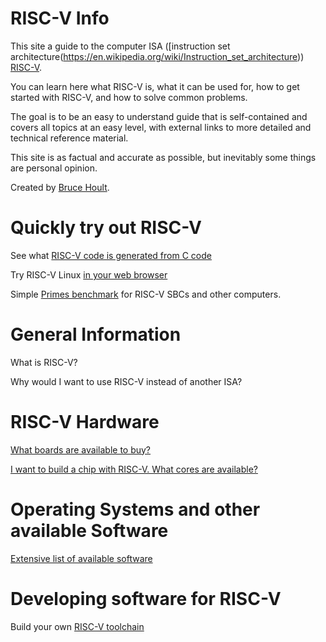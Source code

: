 # RISC-V Info

This site a guide to the computer ISA ([instruction set
architecture(https://en.wikipedia.org/wiki/Instruction_set_architecture))
[RISC-V](https://riscv.org/).

You can learn here what RISC-V is, what it can be used for, how to
get started with RISC-V, and how to solve common problems.

The goal is to be an easy to understand guide that is self-contained
and covers all topics at an easy level, with external links to more
detailed and technical reference material.

This site is as factual and accurate as possible, but inevitably some things
are personal opinion.

Created by [Bruce Hoult](Bruce).

# Quickly try out RISC-V

See what [RISC-V code is generated from C code](faq/compiler_explorer)

Try RISC-V Linux [in your web browser](faq/JSLinux)

Simple [Primes benchmark](faq/primes) for RISC-V SBCs and other computers.

# General Information

What is RISC-V?

Why would I want to use RISC-V instead of another ISA?

# RISC-V Hardware

[What boards are available to buy?](https://riscv.org/exchange/)

[I want to build a chip with RISC-V. What cores are available?](https://riscv.org/exchange/cores-socs/)

# Operating Systems and other available Software

[Extensive list of available software](https://riscv.org/exchange/software/)

# Developing software for RISC-V

Build your own [RISC-V toolchain](https://github.com/riscv-collab/riscv-gnu-toolchain)


